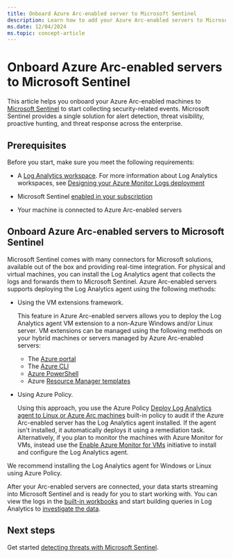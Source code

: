 ```yaml
---
title: Onboard Azure Arc-enabled server to Microsoft Sentinel
description: Learn how to add your Azure Arc-enabled servers to Microsoft Sentinel and proactively monitor their security status.
ms.date: 12/04/2024
ms.topic: concept-article
---
```


# Onboard Azure Arc-enabled servers to Microsoft Sentinel

This article helps you onboard your Azure Arc-enabled machines to [Microsoft Sentinel](/azure/sentinel/overview) to start collecting security-related events. Microsoft Sentinel provides a single solution for alert detection, threat visibility, proactive hunting, and threat response across the enterprise.

## Prerequisites

Before you start, make sure you meet the following requirements:

- A [Log Analytics workspace](/azure/azure-monitor/logs/data-platform-logs). For more information about Log Analytics workspaces, see [Designing your Azure Monitor Logs deployment](/azure/azure-monitor/logs/workspace-design)

- Microsoft Sentinel [enabled in your subscription](/azure/sentinel/quickstart-onboard)

- Your machine is connected to Azure Arc-enabled servers

## Onboard Azure Arc-enabled servers to Microsoft Sentinel

Microsoft Sentinel comes with many connectors for Microsoft solutions, available out of the box and providing real-time integration. For physical and virtual machines, you can install the Log Analytics agent that collects the logs and forwards them to Microsoft Sentinel. Azure Arc-enabled servers supports deploying the Log Analytics agent using the following methods:

- Using the VM extensions framework.

    This feature in Azure Arc-enabled servers allows you to deploy the Log Analytics agent VM extension to a non-Azure Windows and/or Linux server. VM extensions can be managed using the following methods on your hybrid machines or servers managed by Azure Arc-enabled servers:

    - The [Azure portal](manage-vm-extensions-portal.md)
    - The [Azure CLI](manage-vm-extensions-cli.md)
    - [Azure PowerShell](manage-vm-extensions-powershell.md)
    - Azure [Resource Manager templates](manage-vm-extensions-template.md)

- Using Azure Policy.

    Using this approach, you use the Azure Policy [Deploy Log Analytics agent to Linux or Azure Arc machines](/azure/governance/policy/samples/built-in-policies#monitoring) built-in policy to audit if the Azure Arc-enabled server has the Log Analytics agent installed. If the agent isn't installed, it automatically deploys it using a remediation task. Alternatively, if you plan to monitor the machines with Azure Monitor for VMs, instead use the [Enable Azure Monitor for VMs](/azure/governance/policy/samples/built-in-initiatives#monitoring) initiative to install and configure the Log Analytics agent.

We recommend installing the Log Analytics agent for Windows or Linux using Azure Policy.

After your Arc-enabled servers are connected, your data starts streaming into Microsoft Sentinel and is ready for you to start working with. You can view the logs in the [built-in workbooks](/azure/sentinel/get-visibility) and start building queries in Log Analytics to [investigate the data](/azure/sentinel/investigate-cases).

## Next steps

Get started [detecting threats with Microsoft Sentinel](/azure/sentinel/detect-threats-built-in).
